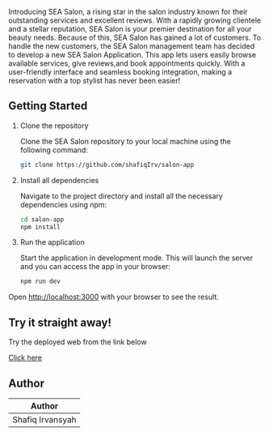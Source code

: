  Introducing SEA Salon, a rising star in the salon industry known for their outstanding services
 and excellent reviews. With a rapidly growing clientele and a stellar reputation, SEA Salon is your
 premier destination for all your beauty needs. Because of this, SEA Salon has gained a lot of
 customers. To handle the new customers, the SEA Salon management team has decided to
 develop a new SEA Salon Application.
 This app lets users easily browse available services, give reviews,and book
 appointments quickly. With a user-friendly interface and seamless booking integration, making a
 reservation with a top stylist has never been easier!
## Getting Started

1. Clone the repository

    Clone the SEA Salon repository to your local machine using the following command:

    ```bash
    git clone https://github.com/shafiqIrv/salon-app
    ```

2. Install all dependencies

    Navigate to the project directory and install all the necessary dependencies using npm:

    ```bash
    cd salon-app
    npm install
    ```

3. Run the application

    Start the application in development mode. This will launch the server and you can access the app in your browser:

    ```bash
    npm run dev
    ```

Open [http://localhost:3000](http://localhost:3000) with your browser to see the result.

## Try it straight away!

Try the deployed web from the link below

[Click here](compfest-sea-salon-eight.vercel.app) 

## Author

| Author               | 
|----------------------|
| Shafiq Irvansyah     |
